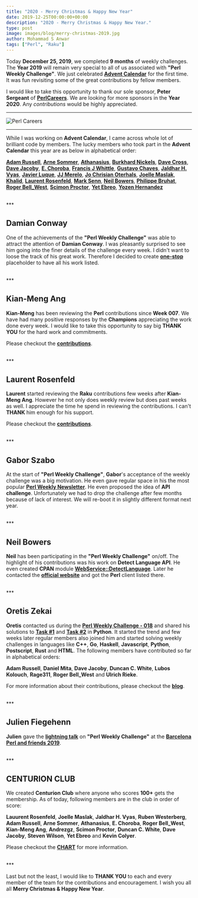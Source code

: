 ```yaml
---
title: "2020 - Merry Christmas & Happy New Year"
date: 2019-12-25T00:00:00+00:00
description: "2020 - Merry Christmas & Happy New Year."
type: post
image: images/blog/merry-christmas-2019.jpg
author: Mohammad S Anwar
tags: ["Perl", "Raku"]
---
```


Today **December 25, 2019**, we completed **9 months** of weekly challenges. The **Year 2019** will remain very special to all of us associated with **"Perl Weekly Challenge"**. We just celebrated [**Advent Calendar**](/blog/advent-calendar-2019) for the first time. It was fun revisiting some of the great contributions by fellow members.

I would like to take this opportunity to thank our sole sponsor, **Peter Sergeant** of [**PerlCareers**](https://perl.careers). We are looking for more sponsors in the **Year 2020**. Any *contributions* would be highly appreciated.

***
![Perl Careers](/images/blog/sponsor.jpg)
***

While I was working on **Advent Calendar**, I came across whole lot of brilliant code by members. The lucky members who took part in the **Advent Calendar** this year are as below in alphabetical order:

[**Adam Russell**](/blog/advent-calendar-2019-12-08), [**Arne Sommer**](/blog/advent-calendar-2019-12-06), [**Athanasius**](/blog/advent-calendar-2019-12-17), [**Burkhard Nickels**](/blog/advent-calendar-2019-12-13), [**Dave Cross**](/blog/advent-calendar-2019-12-09), [**Dave Jacoby**](/blog/advent-calendar-2019-12-02), [**E. Choroba**](/blog/advent-calendar-2019-12-04), [**Francis J Whittle**](/blog/advent-calendar-2019-12-23), [**Gustavo Chaves**](/blog/advent-calendar-2019-12-21), [**Jaldhar H. Vyas**](/blog/advent-calendar-2019-12-07), [**Javier Luque**](/blog/advent-calendar-2019-12-15), [**JJ Merelo**](/blog/advent-calendar-2019-12-22), [**Jo Chrisian Oterhals**](/blog/advent-calendar-2019-12-24), [**Joelle Maslak**](/blog/advent-calendar-2019-12-03), [**Khalid**](/blog/advent-calendar-2019-12-19), [**Laurent Rosenfeld**](/blog/advent-calendar-2019-12-01), [**Mark Senn**](/blog/advent-calendar-2019-12-10), [**Neil Bowers**](/blog/advent-calendar-2019-12-05), [**Philippe Bruhat**](/blog/advent-calendar-2019-12-18), [**Roger Bell_West**](/blog/advent-calendar-2019-12-20), [**Scimon Proctor**](/blog/advent-calendar-2019-12-14), [**Yet Ebreo**](/blog/advent-calendar-2019-12-11), [**Yozen Hernandez**](/blog/advent-calendar-2019-12-16)

<br>
***

## Damian Conway

One of the achievements of the **"Perl Weekly Challenge"** was able to attract the attention of **Damian Conway**. I was pleasantly surprised to see him going into the finer details of the challenge every week. I didn't want to loose the track of his great work. Therefore I decided to create [**one-stop**](https://perlweeklychallenge.org/blog/damian-corner) placeholder to have all his work listed.

<br>
***

## Kian-Meng Ang

**Kian-Meng** has been reviewing the **Perl** contributions since **Week 007**. We have had many positive responses by the **Champions** appreciating the work done every week. I would like to take this opportunity to say big **THANK YOU** for the hard work and commitments.

Please checkout the [**contributions**](/p5-reviews).

<br>
***

## Laurent Rosenfeld

**Laurent** started reviewing the **Raku** contributions few weeks after **Kian-Meng Ang**. However he not only does weekly review but does past weeks as well. I appreciate the time he spend in reviewing the contributions. I can't **THANK** him enough for his support.

Please checkout the [**contributions**](/p6-reviews).

<br>
***

## Gabor Szabo

At the start of **"Perl Weekly Challenge"**, **Gabor**'s acceptance of the weekly challenge was a big motivation. He even gave regular space in his the most popular [**Perl Weekly Newsletter**](http://perlweekly.com). He even proposed the idea of **API challenge**. Unfortunately we had to drop the challenge after few months because of lack of interest. We will re-boot it in slightly different format next year.

<br>
***

## Neil Bowers

**Neil** has been participating in the **"Perl Weekly Challenge"** on/off. The highlight of his contributions was his work on **Detect Language API**. He even created **CPAN** module [**WebService::DetectLanguage**](https://metacpan.org/pod/WebService::DetectLanguage). Later he contacted the [**official website**](https://detectlanguage.com) and got the **Perl** client listed there.

<br>
***

## Oretis Zekai

**Oretis** contacted us during the [**Perl Weekly Challenge - 018**](/blog/perl-weekly-challenge-018) and shared his solutions to [**Task #1**](https://github.com/manwar/perlweeklychallenge-club/blob/master/challenge-018/orestis-zekai/python/ch-1.py) and [**Task #2**](https://github.com/manwar/perlweeklychallenge-club/blob/master/challenge-018/orestis-zekai/python/ch-2.py) in **Python**. It started the trend and few weeks later regular members also joined him and started solving weekly challenges in languages like **C++**, **Go**, **Haskell**, **Javascript**, **Python**, **Postscript**, **Rust** and **HTML**. The following members have contributed so far in alphabetical orders:

**Adam Russell**, **Daniel Mita**, **Dave Jacoby**, **Duncan C. White**, **Lubos Kolouch**, **Rage311**, **Roger Bell_West** and **Ulrich Rieke**.

For more information about their contributions, please checkout the [**blog**](/blog/guest-contribution).

<br>
***

## Julien Fiegehenn

**Julien** gave the [**lightning talk**](https://www.youtube.com/watch?v=GEaw9sWC2yk) on **"Perl Weekly Challenge"** at the [**Barcelona Perl and friends 2019**](https://friends.barcelona.pm/2019).

<br>
***

## CENTURION CLUB

We created **Centurion Club** where anyone who scores **100+** gets the membership. As of today, following members are in the club in order of score:

**Lauurent Rosenfeld**, **Joelle Maslak**, **Jaldhar H. Vyas**, **Ruben Westerberg**, **Adam Russell**, **Arne Sommer**, **Athanasius**, **E. Choroba**, **Roger Bell_West**, **Kian-Meng Ang**, **Andrezgz**, **Scimon Proctor**, **Duncan C. White**, **Dave Jacoby**, **Steven Wilson**, **Yet Ebreo** and **Kevin Colyer**.

Please checkout the [**CHART**](/chart/) for more information.

<br>
***

Last but not the least, I would like to **THANK YOU** to each and every member of the team for the contributions and encouragement. I wish you all all **Merry Christmas & Happy New Year**.
